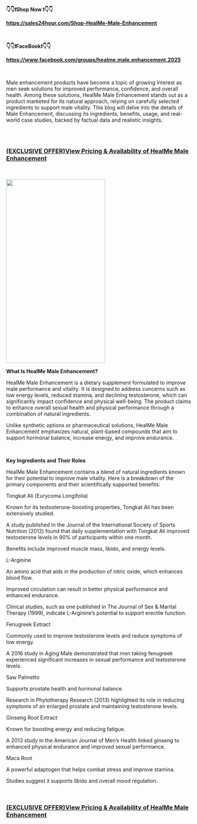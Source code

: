 <p><strong>👇👇❗Shop Now ❗👇👇</strong></p>
<p><strong><a href="https://sales24hour.com/Shop-HealMe-Male-Enhancement">https://sales24hour.com/Shop-HealMe-Male-Enhancement</a></strong></p>
<p>&nbsp;</p>
<p><strong>👇👇❗FaceBook❗👇👇</strong></p>
<p><strong><a href="https://www.facebook.com/groups/healme.male.enhancement.2025">https://www.facebook.com/groups/healme.male.enhancement.2025</a></strong></p>
<p>&nbsp;</p>
<p>Male enhancement products have become a topic of growing interest as men seek solutions for improved performance, confidence, and overall health. Among these solutions, HealMe Male Enhancement stands out as a product marketed for its natural approach, relying on carefully selected ingredients to support male vitality. This blog will delve into the details of Male Enhancement, discussing its ingredients, benefits, usage, and real-world case studies, backed by factual data and realistic insights.</p>
<h3>&nbsp;</h3>
<h3><strong><a href="https://sales24hour.com/Shop-HealMe-Male-Enhancement">(EXCLUSIVE OFFER)View Pricing &amp; Availability of HealMe Male Enhancement</a></strong></h3>
<p>&nbsp;</p>
<p><a href="https://sales24hour.com/Shop-HealMe-Male-Enhancement" target="_blank"><img class="wp-image-4428" src="https://entrynutrition.com/wp-content/uploads/2025/01/imgpsh_fullsize_anim-1.png" sizes="(max-width: 269px) 100vw, 269px" srcset="https://entrynutrition.com/wp-content/uploads/2025/01/imgpsh_fullsize_anim-1.png 269w, https://entrynutrition.com/wp-content/uploads/2025/01/imgpsh_fullsize_anim-1-161x300.png 161w" alt="" width="269" height="500" /></a></p>
<p><strong>What Is HealMe Male Enhancement?</strong></p>
<p>HealMe Male Enhancement is a dietary supplement formulated to improve male performance and vitality. It is designed to address concerns such as low energy levels, reduced stamina, and declining testosterone, which can significantly impact confidence and physical well-being. The product claims to enhance overall sexual health and physical performance through a combination of natural ingredients.</p>
<p>Unlike synthetic options or pharmaceutical solutions, HealMe Male Enhancement emphasizes natural, plant-based compounds that aim to support hormonal balance, increase energy, and improve endurance.</p>
<p>&nbsp;</p>
<p><strong>Key Ingredients and Their Roles</strong></p>
<p>HealMe Male Enhancement contains a blend of natural ingredients known for their potential to improve male vitality. Here is a breakdown of the primary components and their scientifically supported benefits:</p>
<p>Tongkat Ali (Eurycoma Longifolia)</p>
<p>Known for its testosterone-boosting properties, Tongkat Ali has been extensively studied.</p>
<p>A study published in the Journal of the International Society of Sports Nutrition (2012) found that daily supplementation with Tongkat Ali improved testosterone levels in 90% of participants within one month.</p>
<p>Benefits include improved muscle mass, libido, and energy levels.</p>
<p>L-Arginine</p>
<p>An amino acid that aids in the production of nitric oxide, which enhances blood flow.</p>
<p>Improved circulation can result in better physical performance and enhanced endurance.</p>
<p>Clinical studies, such as one published in The Journal of Sex &amp; Marital Therapy (1999), indicate L-Arginine&rsquo;s potential to support erectile function.</p>
<p>Fenugreek Extract</p>
<p>Commonly used to improve testosterone levels and reduce symptoms of low energy.</p>
<p>A 2016 study in Aging Male demonstrated that men taking fenugreek experienced significant increases in sexual performance and testosterone levels.</p>
<p>Saw Palmetto</p>
<p>Supports prostate health and hormonal balance.</p>
<p>Research in Phytotherapy Research (2013) highlighted its role in reducing symptoms of an enlarged prostate and maintaining testosterone levels.</p>
<p>Ginseng Root Extract</p>
<p>Known for boosting energy and reducing fatigue.</p>
<p>A 2013 study in the American Journal of Men&rsquo;s Health linked ginseng to enhanced physical endurance and improved sexual performance.</p>
<p>Maca Root</p>
<p>A powerful adaptogen that helps combat stress and improve stamina.</p>
<p>Studies suggest it supports libido and overall mood regulation.</p>
<p>&nbsp;</p>
<h3><strong><a href="https://sales24hour.com/Shop-HealMe-Male-Enhancement">(EXCLUSIVE OFFER)View Pricing &amp; Availability of HealMe Male Enhancement</a></strong></h3>
